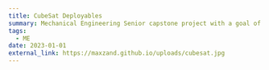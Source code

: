 ```yaml
---
title: CubeSat Deployables
summary: Mechanical Engineering Senior capstone project with a goal of manufacturing cheaper, easier to user, and re-deployable CubeSat components for better in-house testing.
tags:
  - ME
date: 2023-01-01
external_link: https://maxzand.github.io/uploads/cubesat.jpg
---
```

